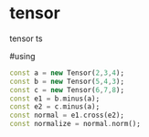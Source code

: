 # tensor
tensor ts

#using
```dart
const a = new Tensor(2,3,4);
const b = new Tensor(5,4,3);
const c = new Tensor(6,7,8);
const e1 = b.minus(a);
const e2 = c.minus(a);
const normal = e1.cross(e2);
const normalize = normal.norm();
```
